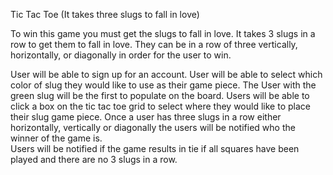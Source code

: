 Tic Tac Toe (It takes three slugs to fall in love)

To win this game you must get the slugs to fall in love. It takes 3 slugs in a row to get them to fall in love. They can be in a row of three vertically, horizontally, or diagonally in order for the user to win. 


User will be able to sign up for an account. 
User will be able to select which color of slug they would like to use as their game piece.
The User with the green slug will be the first to populate on the board. 
Users will be able to click a box on the tic tac toe grid to select where they would like to place their slug game piece. 
Once a user has three slugs in a row either horizontally, vertically or diagonally the users will be notified who the winner of the game is.  
Users will be notified if the game results in tie if all squares have been played and there are no 3 slugs in a row. 